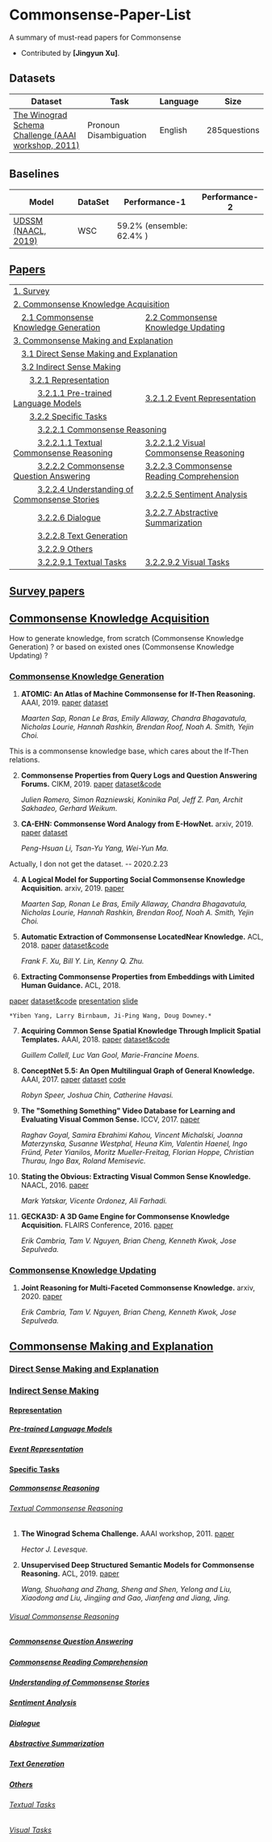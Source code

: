 # Commonsense-Paper-List
A summary of must-read papers for Commonsense

- Contributed by **[Jingyun Xu]**.

## Datasets

| Dataset                                          | Task                    | Language        | Size                           |
| ------------------------------------------------ | ----------------------- | --------------- | ------------------------------ |
| [The Winograd Schema Challenge (AAAI workshop, 2011)](#WSC)     | Pronoun Disambiguation      | English         | 285questions               |

## Baselines

| Model                                          | DataSet                    | Performance-1        | Performance-2                           |
| ------------------------------------------------ | ----------------------- | --------------- | ------------------------------ |
| [UDSSM (NAACL, 2019)](#UDSSM)                         | WSC         | 59.2% (ensemble: 62.4% ) |                        |

## [Papers](#papers)

<table>
<tr><td colspan="2"><a href="#survey-papers">1. Survey</a></td></tr> 
<tr><td colspan="2"><a href="#commonsense-knowledge-Acquisition">2. Commonsense Knowledge Acquisition</a></td></tr>
<tr>
    <td>&emsp;<a href="#Commonsense-Knowledge-Generation">2.1 Commonsense Knowledge Generation</a></td>
    <td><a href="#Commonsense-Knowledge-Updating">2.2 Commonsense Knowledge Updating</a></td>
</tr>
<tr><td colspan="2"><a href="#Commonsense-Making-and-Explanation">3. Commonsense Making and Explanation</a></td></tr> 
<tr><td colspan="2">&emsp;<a href="#Direct-Sense-Making-and-Explanation">3.1 Direct Sense Making and Explanation</a></td></tr>
<tr><td colspan="2">&emsp;<a href="#Indirect-Sense-Making">3.2 Indirect Sense Making</a></td></tr>
    <tr>
    <td colspan="2">&emsp;&emsp;<a href="#Representation">3.2.1 Representation</a></td>
</tr>
    <tr>
    <td>&emsp;&emsp;&emsp;<a href="#Pre-trained-Language-Models">3.2.1.1 Pre-trained Language Models</a></td>
    <td><a href="#Event-Representation">3.2.1.2 Event Representation</a></td>
</tr>
        <tr>
    <td colspan="2">&emsp;&emsp;<a href="#Specific-Task">3.2.2 Specific Tasks</a></td>
</tr>
    <tr>
    <td colspan="2">&emsp;&emsp;&emsp;<a href="#Commonsense-Reasoning">3.2.2.1 Commonsense Reasoning</a></td>
</tr>
        <tr>
    <td>&emsp;&emsp;&emsp;<a href="#Textual-Commonsense-Reasoning">3.2.2.1.1 Textual Commonsense Reasoning</a></td>
    <td><a href="#Visual-Commonsense-Reasoning">3.2.2.1.2 Visual Commonsense Reasoning</a></td>
</tr>
    <tr><td>&emsp;&emsp;&emsp;<a href="#Commonsense-Question-Answering">3.2.2.2 Commonsense Question Answering</a></td>
    <td><a href="#Commonsense-Reading-Comprehension">3.2.2.3 Commonsense Reading Comprehension</a></td></tr>
        <tr><td>&emsp;&emsp;&emsp;<a href="#Understanding-of-Commonsense-Stories">3.2.2.4 Understanding of Commonsense Stories</a></td>
            <td><a href="#Sentiment-Analysis">3.2.2.5 Sentiment Analysis</a></tr>
       <tr><td>&emsp;&emsp;&emsp;<a href="#Dialogue">3.2.2.6 Dialogue </a></td>
       <td><a href="#Abstractive-Summarization">3.2.2.7 Abstractive Summarization</a></td></tr>
     <tr><td colspan="2">&emsp;&emsp;&emsp;<a href="#Text-Generation">3.2.2.8 Text Generation</a></td>
</tr>
   <tr>  <td colspan="2">&emsp;&emsp;&emsp;<a href="#Others">3.2.2.9 Others</a></td></tr>
        <tr>
    <td>&emsp;&emsp;&emsp;<a href="#Textual Taks">3.2.2.9.1 Textual Tasks</a></td>
    <td><a href="#Visual Tasks">3.2.2.9.2 Visual Tasks</a></td>
</tr>
</table>

## [Survey papers](#content)

## [Commonsense Knowledge Acquisition](#content)   
How to generate knowledge, from scratch (Commonsense Knowledge Generation) ? or based on existed ones (Commonsense Knowledge Updating) ?
### [Commonsense Knowledge Generation](#content)
1. **ATOMIC: An Atlas of Machine Commonsense for If-Then Reasoning.** AAAI, 2019. [paper](https://aaai.org/ojs/index.php/AAAI/article/view/4160) [dataset](https://homes.cs.washington.edu/~msap/atomic/)
    
    *Maarten Sap, Ronan Le Bras, Emily Allaway, Chandra Bhagavatula, Nicholas Lourie, Hannah Rashkin, Brendan Roof, Noah A. Smith, Yejin Choi.* 

This is a commonsense knowledge base, which cares about the If-Then relations.
    
2. **Commonsense Properties from Query Logs and Question Answering Forums.** CIKM, 2019. [paper](https://dl.acm.org/doi/10.1145/3357384.33579559) [dataset&code](https://github.com/Aunsiels/CSK)
    
    *Julien Romero, Simon Razniewski, Koninika Pal, Jeff Z. Pan, Archit Sakhadeo, Gerhard Weikum.* 
    
3. **CA-EHN: Commonsense Word Analogy from E-HowNet.** arxiv, 2019. [paper](https://arxiv.org/abs/1908.07218) [dataset](https://github.com/jacobvsdanniel)
    
    *Peng-Hsuan Li, Tsan-Yu Yang, Wei-Yun Ma.* 
    
Actually, I don not get the dataset. -- 2020.2.23

4. **A Logical Model for Supporting Social Commonsense Knowledge Acquisition.** arxiv, 2019. [paper](https://arxiv.org/abs/1912.11599) 
    
    *Maarten Sap, Ronan Le Bras, Emily Allaway, Chandra Bhagavatula, Nicholas Lourie, Hannah Rashkin, Brendan Roof, Noah A. Smith, Yejin Choi.* 
    
5. **Automatic Extraction of Commonsense LocatedNear Knowledge.** ACL, 2018. [paper](https://www.aclweb.org/anthology/P18-2016/) [dataset&code](https://github.com/adapt-sjtu/commonsense-locatednear)
    
    *Frank F. Xu, Bill Y. Lin, Kenny Q. Zhu.* 
    
6. **Extracting Commonsense Properties from Embeddings with Limited Human Guidance.** ACL, 2018. 

[paper](https://www.aclweb.org/anthology/P18-2102/) [dataset&code](https://github.com/yangyiben/PCE) [presentation](https://vimeo.com/285805855/) [slide](https://www.aclweb.org/anthology/attachments/P18-2102.Presentation.pdf/)
    
    *Yiben Yang, Larry Birnbaum, Ji-Ping Wang, Doug Downey.* 
7. **Acquiring Common Sense Spatial Knowledge Through Implicit Spatial Templates.** AAAI, 2018. [paper](https://www.aaai.org/ocs/index.php/AAAI/AAAI18/paper/view/16232) [dataset&code](https://github.com/gcollell/spatial-commonsense)
    
    *Guillem Collell, Luc Van Gool, Marie-Francine Moens.* 
 8. **ConceptNet 5.5: An Open Multilingual Graph of General Knowledge.** AAAI, 2017. [paper](http://aaai.org/ocs/index.php/AAAI/AAAI17/paper/view/14972) [dataset](http://conceptnet.io/) [code](https://github.com/commonsense/conceptnet5) 
    
    *Robyn Speer, Joshua Chin, Catherine Havasi.* 
 9. **The "Something Something" Video Database for Learning and Evaluating Visual Common Sense.** ICCV, 2017. [paper](https://ieeexplore.ieee.org/stamp/stamp.jsp?tp=&arnumber=8237884) 
 
    *Raghav Goyal, Samira Ebrahimi Kahou, Vincent Michalski, Joanna Materzynska, Susanne Westphal, Heuna Kim, Valentin Haenel, Ingo Fründ, Peter Yianilos, Moritz Mueller-Freitag, Florian Hoppe, Christian Thurau, Ingo Bax, Roland Memisevic.* 
 10. **Stating the Obvious: Extracting Visual Common Sense Knowledge.** NAACL, 2016. [paper](https://www.aaai.org/ocs/index.php/FLAIRS/FLAIRS16/paper/view/12785)
 
     *Mark Yatskar, Vicente Ordonez, Ali Farhadi.* 
   
 11. **GECKA3D: A 3D Game Engine for Commonsense Knowledge Acquisition.** FLAIRS Conference, 2016. [paper](https://www.aaai.org/ocs/index.php/FLAIRS/FLAIRS16/paper/view/12785)
 
     *Erik Cambria, Tam V. Nguyen, Brian Cheng, Kenneth Kwok, Jose Sepulveda.* 
    
### [Commonsense Knowledge Updating](#content)
 1. **Joint Reasoning for Multi-Faceted Commonsense Knowledge.** arxiv, 2020. [paper](https://arxiv.org/abs/2001.04170)
 
     *Erik Cambria, Tam V. Nguyen, Brian Cheng, Kenneth Kwok, Jose Sepulveda.* 

## [Commonsense Making and Explanation](#content)   
### [Direct Sense Making and Explanation](#content)
### [Indirect Sense Making](#content)
#### [Representation](#content)
##### [Pre-trained Language Models](#content)
##### [Event Representation](#content)
#### [Specific Tasks](#content)
##### [Commonsense Reasoning](#content)
###### [Textual Commonsense Reasoning](#content)
 1. <span id = "WSC">**The Winograd Schema Challenge.**</span> AAAI workshop, 2011. [paper](https://www.aaai.org/ocs/index.php/SSS/SSS11/paper/view/2502/2964)
 
     *Hector J. Levesque.* 
 2. <span id = "UDSSM">**Unsupervised Deep Structured Semantic Models for Commonsense Reasoning.**</span> ACL, 2019. [paper](https://www.aclweb.org/anthology/N19-1094.pdf)
 
     *Wang, Shuohang and Zhang, Sheng and Shen, Yelong and Liu, Xiaodong and Liu, Jingjing and Gao, Jianfeng and Jiang, Jing.* 
 
###### [Visual Commonsense Reasoning](#content)
##### [Commonsense Question Answering](#content)
##### [Commonsense Reading Comprehension](#content)
##### [Understanding of Commonsense Stories](#content)
##### [Sentiment Analysis](#content)
##### [Dialogue](#content)
##### [Abstractive Summarization](#content)
##### [Text Generation](#content)
##### [Others](#content)
###### [Textual Tasks](#content)
###### [Visual Tasks](#content)
